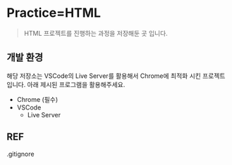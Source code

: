 # Practice=HTML

> HTML 프로젝트를 진행하는 과정을 저장해둔 곳 입니다.

## 개발 환경

 해당 저장소는 VSCode의 Live Server를 활용해서 Chrome에 최적화 시킨 프로젝트입니다. 아래 제시된 프로그램을 활용해주세요.
- Chrome (필수)
- VSCode
    - Live Server

## REF
 .gitignore